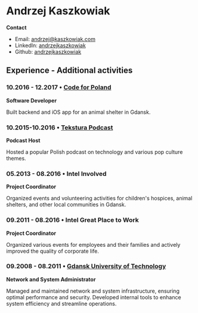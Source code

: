 # Andrzej Kaszkowiak

**Contact**

- Email: [andrzej@kaszkowiak.com](mailto://andrzej@kaszkowiak.com)
- LinkedIn: [andrzejkaszkowiak](https://linkedin.com/in/andrzejkaszkowiak)
- Github: [andrzejkaszkowiak](https://github.com/andrzejkaszkowiak)

## Experience - Additional activities

### 10.2016 - 12.2017 • [Code for Poland](https://kodujdlapolski.pl/)

**Software Developer**

Built backend and iOS app for an animal shelter in Gdansk.

### 10.2015-10.2016 • [Tekstura Podcast](https://itunes.apple.com/pl/podcast/tekstura-podcast/id1052531473?mt=2)

**Podcast Host**

Hosted a popular Polish podcast on technology and various pop culture themes.

### 05.2013 - 08.2016 • Intel Involved

**Project Coordinator**

Organized events and volunteering activities for children's hospices, animal shelters, and other local communities in Gdansk.

### 09.2011 - 08.2016 • Intel Great Place to Work

**Project Coordinator**

Organized various events for employees and their families and actively improved the quality of corporate life.

### 09.2008 - 08.2011 • [Gdansk University of Technology](https://pg.edu.pl/en)

**Network and System Administrator**

Managed and maintained network and system infrastructure, ensuring optimal performance and security. Developed internal tools to enhance system efficiency and streamline operations.
